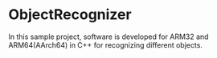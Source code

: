 # ObjectRecognizer
In this sample project, software is developed for ARM32 and ARM64(AArch64) in C++ for recognizing different objects.
